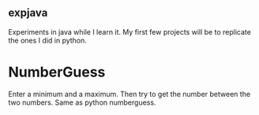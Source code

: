 ## expjava
Experiments in java while I learn it. My first few projects will be to replicate the ones I did in python.
# NumberGuess
Enter a minimum and a maximum. Then try to get the number between the two numbers. Same as python numberguess.
